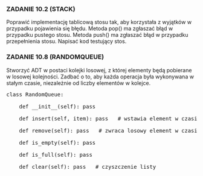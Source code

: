 <h3>ZADANIE 10.2 (STACK)</h3>
<p>Poprawić implementację tablicową stosu tak, aby korzystała z wyjątków w przypadku pojawienia się błędu. Metoda pop() ma zgłaszać błąd w przypadku pustego stosu. Metoda push() ma zgłaszać błąd w przypadku przepełnienia stosu. Napisać kod testujący stos.

<h3>ZADANIE 10.8 (RANDOMQUEUE)</h3>
<p>Stworzyć ADT w postaci kolejki losowej, z której elementy będą pobierane w losowej kolejności. Zadbać o to, aby każda operacja była wykonywana w stałym czasie, niezależnie od liczby elementów w kolejce.

<pre>
class RandomQueue:

    def __init__(self): pass

    def insert(self, item): pass   # wstawia element w czasie O(1)

    def remove(self): pass   # zwraca losowy element w czasie O(1)

    def is_empty(self): pass

    def is_full(self): pass

    def clear(self): pass   # czyszczenie listy
</pre>




